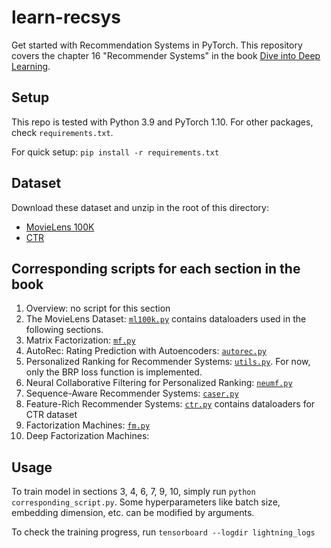 # learn-recsys
Get started with Recommendation Systems in PyTorch. This repository covers the chapter 16 "Recommender Systems" in the book [Dive into Deep Learning](https://d2l.ai/chapter_recommender-systems/index.html).

## Setup
This repo is tested with Python 3.9 and PyTorch 1.10. For other packages, check `requirements.txt`.

For quick setup: `pip install -r requirements.txt`

## Dataset
Download these dataset and unzip in the root of this directory:
- [MovieLens 100K](https://grouplens.org/datasets/movielens/100k/)
- [CTR](http://d2l-data.s3-accelerate.amazonaws.com/ctr.zip)

## Corresponding scripts for each section in the book
1. Overview: no script for this section
2. The MovieLens Dataset: [`ml100k.py`](ml100k.py) contains dataloaders used in the following sections.
3. Matrix Factorization: [`mf.py`](mf.py)
4. AutoRec: Rating Prediction with Autoencoders: [`autorec.py`](autorec.py)
5. Personalized Ranking for Recommender Systems: [`utils.py`](utils.py). For now, only the BRP loss function is implemented.
6. Neural Collaborative Filtering for Personalized Ranking: [`neumf.py`](neumf.py)
7. Sequence-Aware Recommender Systems: [`caser.py`](caser.py)
8. Feature-Rich Recommender Systems: [`ctr.py`](ctr.py) contains dataloaders for CTR dataset
9. Factorization Machines: [`fm.py`](fm.py)
10. Deep Factorization Machines: 

## Usage
To train model in sections 3, 4, 6, 7, 9, 10, simply run `python corresponding_script.py`. Some hyperparameters like batch size, embedding dimension, etc. can be modified by arguments.

To check the training progress, run `tensorboard --logdir lightning_logs`
